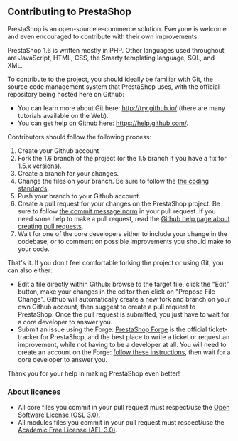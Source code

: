 Contributing to PrestaShop
--------------------------

PrestaShop is an open-source e-commerce solution. Everyone is welcome and even encouraged to contribute with their own improvements.

PrestaShop 1.6 is written mostly in PHP. Other languages used throughout are JavaScript, HTML, CSS, the Smarty templating language, SQL, and XML.

To contribute to the  project, you should ideally be familiar with Git, the source code management system that PrestaShop uses, with the official repository being hosted here on Github: 
* You can learn more about Git here: http://try.github.io/ (there are many tutorials available on the Web).
* You can get help on Github here: https://help.github.com/.

Contributors should follow the following process:

1. Create your Github account
2. Fork the 1.6 branch of the project (or the 1.5 branch if you have a fix for 1.5.x versions).
3. Create a branch for your changes.
4. Change the files on your branch. Be sure to follow the [the coding standards][1].
5. Push your branch to your Github account.
6. Create a pull request for your changes on the PrestaShop project. Be sure to follow [the commit message norm][2] in your pull request. If you need some help to make a pull request, read the [Github help page about creating pull requests][3].
7. Wait for one of the core developers either to include your change in the codebase, or to comment on possible improvements you should make to your code.

That's it. If you don't feel comfortable forking the project or using Git, you can also either:
* Edit a file directly within Github: browse to the target file, click the "Edit" button, make your changes in the editor then click on "Propose File Change". Github will automatically create a new fork and branch on your own Github account, then suggest to create a pull request to PrestaShop. Once the pull request is submitted, you just have to wait for a core developer to answer you.
* Submit an issue using the Forge: [PrestaShop Forge][4] is the official ticket-tracker for PrestaShop, and the best place to write a ticket or request an improvement, while not having to be a developer at all. You will need to create an account on the Forge: [follow these instructions][5], then wait for a core developer to answer you.

Thank you for your help in making PrestaShop even better!


### About licences

* All core files you commit in your pull request must respect/use the [Open Software License (OSL 3.0)][6].
* All modules files you commit in your pull request must respect/use the [Academic Free License (AFL 3.0)][7].


[1]: http://doc.prestashop.com/display/PS16/Coding+Standards
[2]: http://doc.prestashop.com/display/PS16/How+to+write+a+commit+message
[3]: https://help.github.com/articles/using-pull-requests
[4]: http://forge.prestashop.com/
[5]: http://doc.prestashop.com/display/PS16/How+to+use+the+Forge+to+contribute+to+PrestaShop
[6]: http://opensource.org/licenses/OSL-3.0
[7]: http://opensource.org/licenses/AFL-3.0

